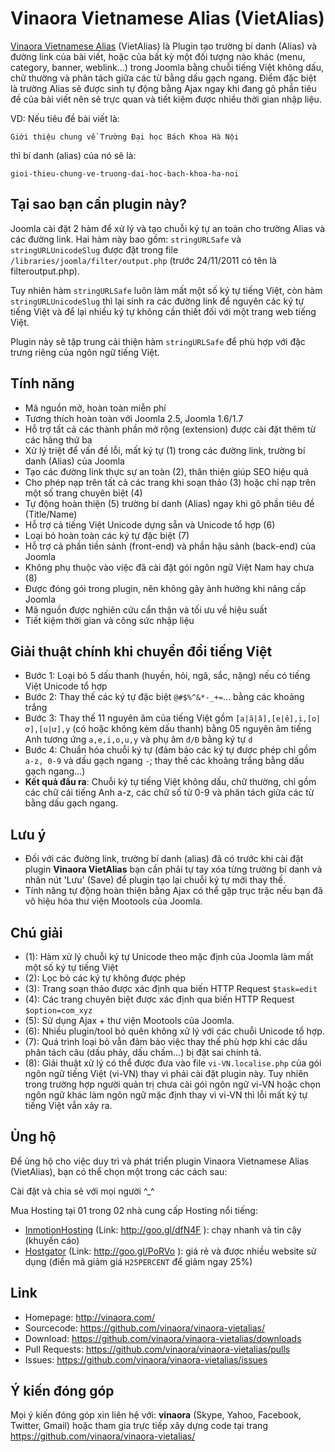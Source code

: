 Vinaora Vietnamese Alias (VietAlias)
====================================

[Vinaora Vietnamese Alias](http://vinaora.com/vinaora-vietalias/) (VietAlias) là Plugin tạo trường bí danh (Alias) và đường link của bài viết, hoặc của bất kỳ một đối tượng nào khác (menu, category, banner, weblink...) trong Joomla bằng chuỗi tiếng Việt không dấu, chữ thường và phân tách giữa các từ bằng dấu gạch ngang. Điểm đặc biệt là trường Alias sẽ được sinh tự động bằng Ajax ngay khi đang gõ phần tiêu đề của bài viết nên sẽ trực quan và tiết kiệm được nhiều thời gian nhập liệu.

VD: Nếu tiêu đề bài viết là: 

`Giới thiệu chung về Trường Đại học Bách Khoa Hà Nội` 

thì bí danh (alias) của nó sẽ là: 

`gioi-thieu-chung-ve-truong-dai-hoc-bach-khoa-ha-noi`

Tại sao bạn cần plugin này?
---------------------------
Joomla cài đặt 2 hàm để xử lý và tạo chuỗi ký tự an toàn cho trường Alias và các đường link. Hai hàm này bao gồm: `stringURLSafe` và `stringURLUnicodeSlug` được đặt trong file `/libraries/joomla/filter/output.php` (trước 24/11/2011 có tên là filteroutput.php).

Tuy nhiên hàm `stringURLSafe` luôn làm mất một số ký tự tiếng Việt, còn hàm `stringURLUnicodeSlug` thì lại sinh ra các đường link để nguyên các ký tự tiếng Việt và để lại nhiều ký tự không cần thiết đối với một trang web tiếng Việt.

Plugin này sẽ tập trung cải thiện hàm `stringURLSafe` để phù hợp với đặc trưng riêng của ngôn ngữ tiếng Việt.

Tính năng
---------

* Mã nguồn mở, hoàn toàn miễn phí
* Tương thích hoàn toàn với Joomla 2.5, Joomla 1.6/1.7
* Hỗ trợ tất cả các thành phần mở rộng (extension) được cài đặt thêm từ các hãng thứ ba
* Xử lý triệt để vấn đề lỗi, mất ký tự (1) trong các đường link, trường bí danh (Alias) của Joomla
* Tạo các đường link thực sự an toàn (2), thân thiện giúp SEO hiệu quả
* Cho phép nạp trên tất cả các trang khi soạn thảo (3) hoặc chỉ nạp trên một số trang chuyên biệt (4)
* Tự động hoàn thiện (5) trường bí danh (Alias) ngay khi gõ phần tiêu đề (Title/Name)
* Hỗ trợ cả tiếng Việt Unicode dựng sẵn và Unicode tổ hợp (6)
* Loại bỏ hoàn toàn các ký tự đặc biệt (7)
* Hỗ trợ cả phần tiền sảnh (front-end) và phần hậu sảnh (back-end) của Joomla
* Không phụ thuộc vào việc đã cài đặt gói ngôn ngữ Việt Nam hay chưa (8)
* Được đóng gói trong plugin, nên không gây ảnh hưởng khi nâng cấp Joomla
* Mã nguồn được nghiên cứu cẩn thận và tối ưu về hiệu suất
* Tiết kiệm thời gian và công sức nhập liệu

Giải thuật chính khi chuyển đổi tiếng Việt
------------------------------------------

* Bước 1: Loại bỏ 5 dấu thanh (huyền, hỏi, ngã, sắc, nặng) nếu có tiếng Việt Unicode tổ hợp
* Bước 2: Thay thế các ký tự đặc biệt `@#$%^&*-_+=`... bằng các khoảng trắng
* Bước 3: Thay thế 11 nguyên âm của tiếng Việt gồm `[a|ă|â],[e|ê],i,[o|ơ],[u|ư],y` (có hoặc không kèm dấu thanh) bằng 05 nguyên âm tiếng Anh tương ứng `a,e,i,o,u,y` và phụ âm `đ/Đ` bằng ký tự `d`
* Bước 4: Chuẩn hóa chuỗi ký tự (đảm bảo các ký tự được phép chỉ gồm `a-z, 0-9` và dấu gạch ngang `-`; thay thế các khoảng trắng bằng dấu gạch ngang...)
* **Kết quả đầu ra**: Chuỗi ký tự tiếng Việt không dấu, chữ thường, chỉ gồm các chữ cái tiếng Anh a-z, các chữ số từ 0-9 và phân tách giữa các từ bằng dấu gạch ngang.

Lưu ý
-----
* Đối với các đường link, trường bí danh (alias) đã có trước khi cài đặt plugin **Vinaora VietAlias** bạn cần phải tự tay xóa từng trường bí danh và nhân nút 'Lưu' (Save) để plugin tạo lại chuỗi ký tự mới thay thế.
* Tính năng tự động hoàn thiện bằng Ajax có thể gặp trục trặc nếu bạn đã vô hiệu hóa thư viện Mootools của Joomla.

Chú giải
--------

* (1): Hàm xử lý chuỗi ký tự Unicode theo mặc định của Joomla làm mất một số ký tự tiếng Việt
* (2): Lọc bỏ các ký tự không được phép
* (3): Trang soạn thảo được xác định qua biến HTTP Request `$task=edit`
* (4): Các trang chuyên biệt được xác định qua biến HTTP Request `$option=com_xyz`
* (5): Sử dụng Ajax + thư viện Mootools của Joomla.
* (6): Nhiều plugin/tool bỏ quên không xử lý với các chuỗi Unicode tổ hợp.
* (7): Quá trình loại bỏ vẫn đảm bảo việc thay thế phù hợp khi các dấu phân tách câu (dấu phảy, dấu chấm...) bị đặt sai chính tả.
* (8): Giải thuật xử lý có thể được đưa vào file `vi-VN.localise.php` của gói ngôn ngữ tiếng Việt (vi-VN) thay vì phải cài đặt plugin này. Tuy nhiên trong trường hợp người quản trị chưa cài gói ngôn ngữ vi-VN hoặc chọn ngôn ngữ khác làm ngôn ngữ mặc định thay vì vi-VN thì lỗi mất ký tự tiếng Việt vẫn xảy ra.

Ủng hộ
------

Để ủng hộ cho việc duy trì và phát triển plugin Vinaora Vietnamese Alias (VietAlias), bạn có thể chọn một trong các cách sau:

Cài đặt và chia sẻ với mọi người ^_^

Mua Hosting tại 01 trong 02 nhà cung cấp Hosting nổi tiếng:

* [InmotionHosting](https://secure1.inmotionhosting.com/cgi-bin/gby/clickthru.cgi?id=vinaora&page=5) (Link: http://goo.gl/dfN4F ): chạy nhanh và tin cậy (khuyến cáo)
* [Hostgator](http://secure.hostgator.com/~affiliat/cgi-bin/affiliates/clickthru.cgi?id=vinaora) (Link: http://goo.gl/PoRVo ): giá rẻ và được nhiều website sử dụng (điền mã giảm giá `H25PERCENT` để giảm ngay 25%)

Link
----

* Homepage: http://vinaora.com/
* Sourcecode: https://github.com/vinaora/vinaora-vietalias/
* Download: https://github.com/vinaora/vinaora-vietalias/downloads
* Pull Requests: https://github.com/vinaora/vinaora-vietalias/pulls
* Issues: https://github.com/vinaora/vinaora-vietalias/issues

Ý kiến đóng góp
---------------

Mọi ý kiến đóng góp xin liên hệ với: **vinaora** (Skype, Yahoo, Facebook, Twitter, Gmail) hoặc tham gia trực tiếp xây dựng code tại trang https://github.com/vinaora/vinaora-vietalias/
